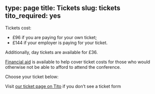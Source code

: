 type: page
title: Tickets
slug: tickets
tito_required: yes
---

Tickets cost:

 * &pound;96 if you are paying for your own ticket;
 * &pound;144 if your employer is paying for your ticket.

Additionally, day tickets are available for &pound;36.

[Financial aid](/financial-aid/) is available to help cover ticket costs for
those who would otherwise not be able to afford to attend the conference.

Choose your ticket below:

<tito-widget event="pyconuk/2016">Visit [our ticket page on Tito](https://ti.to/pyconuk/2016) if you don’t see a ticket form</tito-widget>
